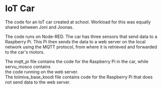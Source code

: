 # IoT Car
The code for an IoT car created at school. Workload for this was equally shared between Joni and Joonas.

The code runs on Node-RED. The car has three sensors that send data to a Raspberry Pi.
This Pi then sends the data to a web server on the local network using the MQTT protocol,
from where it is retrieved and forwarded to the car's motors.

The mqtt_pi file contains the code for the Raspberry Pi in the car, while servu_mosco contains  
the code running on the web server.  
The toimiva_base_koodi file contains code for the Raspberry Pi that does not send data to the web server.  
